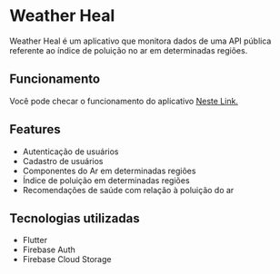 # Weather Heal

Weather Heal é um aplicativo que monitora dados de uma API pública referente ao índice de poluição no ar em determinadas regiões.

## Funcionamento

Você pode checar o funcionamento do aplicativo <a href="https://youtu.be/XZis8SGiRAE" target="_blank" rel="noopener">Neste Link.</a>

## Features

- Autenticação de usuários
- Cadastro de usuários
- Componentes do Ar em determinadas regiões
- Índice de poluição em determinadas regiões
- Recomendações de saúde com relação à poluição do ar

## Tecnologias utilizadas

- Flutter 
- Firebase Auth
- Firebase Cloud Storage